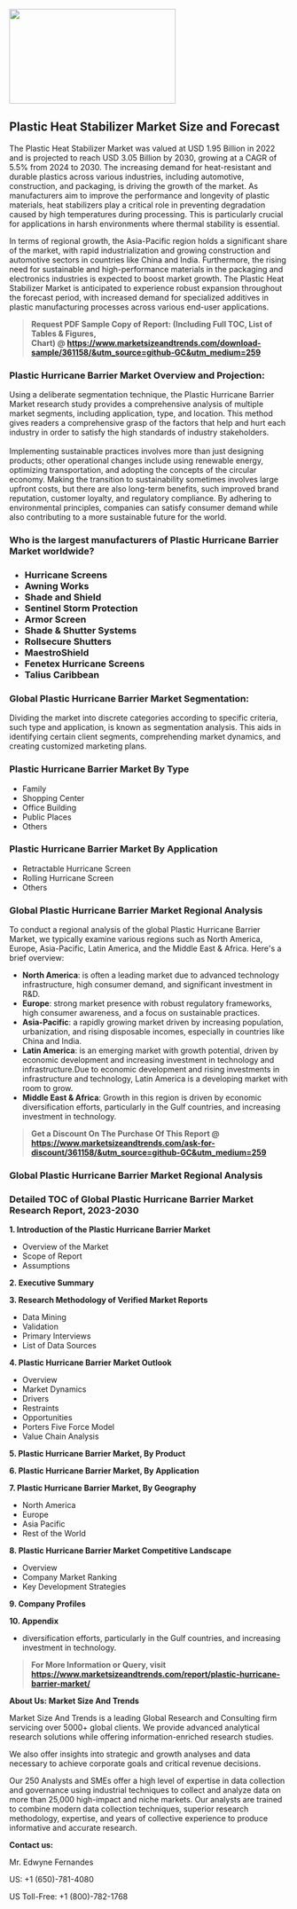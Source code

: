 <p><img class="alignnone size-medium wp-image-20088" src="https://ffe5etoiles.com/wp-content/uploads/2024/12/MST1-300x171.png" alt="" width="300" height="171" /></p><h2>Plastic Heat Stabilizer Market Size and Forecast</h2><p>The Plastic Heat Stabilizer Market was valued at USD 1.95 Billion in 2022 and is projected to reach USD 3.05 Billion by 2030, growing at a CAGR of 5.5% from 2024 to 2030. The increasing demand for heat-resistant and durable plastics across various industries, including automotive, construction, and packaging, is driving the growth of the market. As manufacturers aim to improve the performance and longevity of plastic materials, heat stabilizers play a critical role in preventing degradation caused by high temperatures during processing. This is particularly crucial for applications in harsh environments where thermal stability is essential.</p><p>In terms of regional growth, the Asia-Pacific region holds a significant share of the market, with rapid industrialization and growing construction and automotive sectors in countries like China and India. Furthermore, the rising need for sustainable and high-performance materials in the packaging and electronics industries is expected to boost market growth. The Plastic Heat Stabilizer Market is anticipated to experience robust expansion throughout the forecast period, with increased demand for specialized additives in plastic manufacturing processes across various end-user applications.</p></p><blockquote id="" class=""><strong>Request PDF Sample Copy of Report: (Including Full TOC, List of Tables &amp; Figures, Chart)&nbsp;@&nbsp;<strong><a href="https://www.marketsizeandtrends.com/download-sample/361158/&utm_source=github-GC&utm_medium=259" target="_blank">https://www.marketsizeandtrends.com/download-sample/361158/&utm_source=github-GC&utm_medium=259</a></strong></strong></blockquote><h3 id="" class="">Plastic Hurricane Barrier Market&nbsp;Overview and Projection:</h3><p id="" class="">Using a deliberate segmentation technique, the Plastic Hurricane Barrier Market research study provides a comprehensive analysis of multiple market segments, including application, type, and location. This method gives readers a comprehensive grasp of the factors that help and hurt each industry in order to satisfy the high standards of industry stakeholders. <br /> <br />Implementing sustainable practices involves more than just designing products; other operational changes include using renewable energy, optimizing transportation, and adopting the concepts of the circular economy. Making the transition to sustainability sometimes involves large upfront costs, but there are also long-term benefits, such improved brand reputation, customer loyalty, and regulatory compliance. By adhering to environmental principles, companies can satisfy consumer demand while also contributing to a more sustainable future for the world.</p><h3 id="" class="">Who is the largest manufacturers of&nbsp;Plastic Hurricane Barrier Market worldwide?</h3><h3 class=""><p><ul><li>Hurricane Screens </li><li> Awning Works </li><li> Shade and Shield </li><li> Sentinel Storm Protection </li><li> Armor Screen </li><li> Shade & Shutter Systems </li><li> Rollsecure Shutters </li><li> MaestroShield </li><li> Fenetex Hurricane Screens </li><li> Talius Caribbean</li></ul></p></h3><h3 id="" class="">Global&nbsp;Plastic Hurricane Barrier Market Segmentation:</h3><p id="" class="">Dividing the market into discrete categories according to specific criteria, such type and application, is known as segmentation analysis. This aids in identifying certain client segments, comprehending market dynamics, and creating customized marketing plans.</p><h3 id="" class="">Plastic Hurricane Barrier Market&nbsp;By Type</h3><p><p><ul><li>Family</li><li> Shopping Center</li><li> Office Building</li><li> Public Places</li><li> Others</p></li></ul></p></p><h3 id="" class="">Plastic Hurricane Barrier Market&nbsp;By Application</h3><p class=""><p><ul><li>Retractable Hurricane Screen</li><li> Rolling Hurricane Screen</li><li> Others</li></ul></p></p><h3 id="" class="">Global Plastic Hurricane Barrier Market Regional Analysis</h3><p id="" class="">To conduct a regional analysis of the global Plastic Hurricane Barrier Market, we typically examine various regions such as North America, Europe, Asia-Pacific, Latin America, and the Middle East &amp; Africa. Here's a brief overview:</p><ul><li><strong>North America</strong>: is often a leading market due to advanced technology infrastructure, high consumer demand, and significant investment in R&amp;D.</li><li><strong>Europe</strong>: strong market presence with robust regulatory frameworks, high consumer awareness, and a focus on sustainable practices.</li><li><strong>Asia-Pacific</strong>: a rapidly growing market driven by increasing population, urbanization, and rising disposable incomes, especially in countries like China and India.</li><li><strong>Latin America</strong>: is an emerging market with growth potential, driven by economic development and increasing investment in technology and infrastructure.Due to economic development and rising investments in infrastructure and technology, Latin America is a developing market with room to grow.</li><li><strong>Middle East &amp; Africa</strong>: Growth in this region is driven by economic diversification efforts, particularly in the Gulf countries, and increasing investment in technology.</li></ul><blockquote id="" class=""><strong>Get a Discount On The Purchase Of This Report @ <strong><a href="https://www.marketsizeandtrends.com/ask-for-discount/361158/&utm_source=github-GC&utm_medium=259" target="_blank">https://www.marketsizeandtrends.com/ask-for-discount/361158/&utm_source=github-GC&utm_medium=259</a></strong></strong></blockquote><h3 id="" class="">Global Plastic Hurricane Barrier Market Regional Analysis</h3><h3 id="" class="">Detailed TOC of Global Plastic Hurricane Barrier Market Research Report, 2023-2030</h3><p id="" class=""><strong>1. Introduction of the Plastic Hurricane Barrier Market</strong></p><ul><li>Overview of the Market</li><li>Scope of Report</li><li>Assumptions</li></ul><p id="" class=""><strong>2. Executive Summary</strong></p><p id="" class=""><strong>3. Research Methodology of Verified Market Reports</strong></p><ul><li>Data Mining</li><li>Validation</li><li>Primary Interviews</li><li>List of Data Sources</li></ul><p id="" class=""><strong>4. Plastic Hurricane Barrier Market Outlook</strong></p><ul><li>Overview</li><li>Market Dynamics</li><li>Drivers</li><li>Restraints</li><li>Opportunities</li><li>Porters Five Force Model</li><li>Value Chain Analysis</li></ul><p id="" class=""><strong>5. Plastic Hurricane Barrier Market, By Product</strong></p><p id="" class=""><strong>6. Plastic Hurricane Barrier Market, By Application</strong></p><p id="" class=""><strong>7. Plastic Hurricane Barrier Market, By Geography</strong></p><ul><li>North America</li><li>Europe</li><li>Asia Pacific</li><li>Rest of the World</li></ul><p id="" class=""><strong>8. Plastic Hurricane Barrier Market Competitive Landscape</strong></p><ul><li>Overview</li><li>Company Market Ranking</li><li>Key Development Strategies</li></ul><p id="" class=""><strong>9. Company Profiles</strong></p><p id="" class=""><strong>10. Appendix</strong></p><ul><li>diversification efforts, particularly in the Gulf countries, and increasing investment in technology.</li></ul><blockquote id="" class=""><strong>For More Information or Query, visit <strong><strong><a href="https://www.marketsizeandtrends.com/report/plastic-hurricane-barrier-market/" target="_blank">https://www.marketsizeandtrends.com/report/plastic-hurricane-barrier-market/</a></strong></strong></strong></blockquote><p id="" class=""><strong>About Us: Market Size And Trends</strong></p><p id="" class="">Market Size And Trends is a leading Global Research and Consulting firm servicing over 5000+ global clients. We provide advanced analytical research solutions while offering information-enriched research studies.</p><p id="" class="">We also offer insights into strategic and growth analyses and data necessary to achieve corporate goals and critical revenue decisions.</p><p id="" class="">Our 250 Analysts and SMEs offer a high level of expertise in data collection and governance using industrial techniques to collect and analyze data on more than 25,000 high-impact and niche markets. Our analysts are trained to combine modern data collection techniques, superior research methodology, expertise, and years of collective experience to produce informative and accurate research.</p><p id="" class=""><strong>Contact us:</strong></p><p id="" class="">Mr. Edwyne Fernandes</p><p id="" class="">US: +1 (650)-781-4080</p><p id="" class="">US Toll-Free: +1 (800)-782-1768</p>
